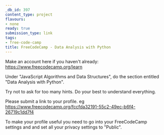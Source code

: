 ```yaml
---
_db_id: 397
content_type: project
flavours:
- none
ready: true
submission_type: link
tags:
- free-code-camp
title: FreeCodeCamp - Data Analysis with Python
---
```


Make an account here if you haven't already: https://www.freecodecamp.org/learn

Under "JavaScript Algorithms and Data Structures", do the section entitled "Data Analysis with Python".

Try not to ask for too many hints. Do your best to understand everything.

Please submit a link to your profile. eg https://www.freecodecamp.org/fccfda32191-55c2-49ec-b6f4-26719c1dd7f4

To make your profile useful you need to go into your FreeCodeCamp settings and and set all your privacy settings to "Public".